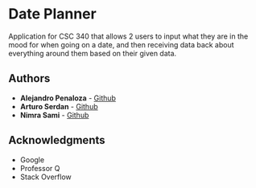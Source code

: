 # Date Planner

Application for CSC 340 that allows 2 users to input what they are in the mood for when going on a date, and then receiving data back about everything around them based on their given data.

## Authors

* **Alejandro Penaloza** - [Github](https://github.com/apenaloza7)
* **Arturo Serdan** - [Github](https://github.com/aaserdan)
* **Nimra Sami** - [Github](https://github.com/nimrasami)

## Acknowledgments

* Google
* Professor Q
* Stack Overflow
